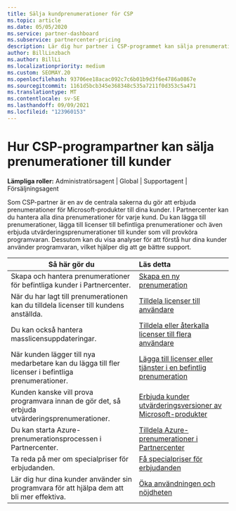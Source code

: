 ```yaml
---
title: Sälja kundprenumerationer för CSP
ms.topic: article
ms.date: 05/05/2020
ms.service: partner-dashboard
ms.subservice: partnercenter-pricing
description: Lär dig hur partner i CSP-programmet kan sälja prenumerationer till kunder och hantera dem via Partnercenter.
author: BillLinzbach
ms.author: BillLi
ms.localizationpriority: medium
ms.custom: SEOMAY.20
ms.openlocfilehash: 93706ee18acac092c7c6b01b9d3f6e4786a0867e
ms.sourcegitcommit: 1161d5bcb345e368348c535a7211f0d353c5a471
ms.translationtype: MT
ms.contentlocale: sv-SE
ms.lasthandoff: 09/09/2021
ms.locfileid: "123960153"
---
```

# <a name="how-csp-program-partners-can-sell-subscriptions-to-customers"></a>Hur CSP-programpartner kan sälja prenumerationer till kunder

**Lämpliga roller:** Administratörsagent | Global | Supportagent | Försäljningsagent

Som CSP-partner är en av de centrala sakerna du gör att erbjuda prenumerationer för Microsoft-produkter till dina kunder. I Partnercenter kan du hantera alla dina prenumerationer för varje kund. Du kan lägga till prenumerationer, lägga till licenser till befintliga prenumerationer och även erbjuda utvärderingsprenumerationer till kunder som vill provköra programvaran. Dessutom kan du visa analyser för att förstå hur dina kunder använder programvaran, vilket hjälper dig att ge bättre support.

|**Så här gör du**   |**Läs detta**   |
|----------------------|:----------------------|
|Skapa och hantera prenumerationer för befintliga kunder i Partnercenter.|[Skapa en ny prenumeration](create-a-new-subscription.md)|
|När du har lagt till prenumerationen kan du tilldela licenser till kundens anställda.  |[Tilldela licenser till användare](assign-licenses-to-users.md)|
|Du kan också hantera masslicensuppdateringar.   |[Tilldela eller återkalla licenser till flera användare](bulk-license-provisioning-for-multiple-users.md)|
|När kunden lägger till nya medarbetare kan du lägga till fler licenser i befintliga prenumerationer.   |[Lägga till licenser eller tjänster i en befintlig prenumeration](add-licenses-or-services-to-an-existing-subscription.md)|
|Kunden kanske vill prova programvara innan de gör det, så erbjuda utvärderingsprenumerationer.    |[Erbjuda kunder utvärderingsversioner av Microsoft-produkter](offer-your-customers-trials-of-microsoft-products.md)|
|Du kan starta Azure-prenumerationsprocessen i Partnercenter.   |[Tilldela Azure-prenumerationer i Partnercenter](assign-azure-subscriptions.md)|
|Ta reda på mer om specialpriser för erbjudanden.   |[Få specialpriser för erbjudanden](get-special-pricing-for-offers.md)|
|Lär dig hur dina kunder använder sin programvara för att hjälpa dem att bli mer effektiva.   | [Öka användningen och nöjdheten](increasing-adoption-and-satisfaction.md)   |
